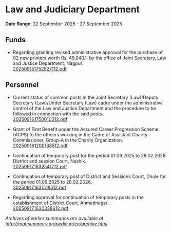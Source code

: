 # Law and Judiciary Department

**Date Range**: 22 September 2025 - 27 September 2025


## Funds
- Regarding granting revised administrative approval for the purchase of 02 new printers worth Rs. 49,040/- by the office of Joint Secretary, Law and Justice Department, Nagpur.\
  [202509151752527112.pdf](https://gr.maharashtra.gov.in/Site/Upload/Government%20Resolutions/English/202509151752527112.pdf)

## Personnel
- Current status of common posts in the Joint Secretary (Law)/Deputy Secretary (Law)/Under Secretary (Law) cadre under the administrative control of the Law and Justice Department and the procedure to be followed in connection with the said posts.\
  [202509161750010312.pdf](https://gr.maharashtra.gov.in/Site/Upload/Government%20Resolutions/English/202509161750010312.pdf)

- Grant of First Benefit under the Assured Career Progression Scheme (ACPS) to the officers working in the Cadre of Assistant Charity Commissioner, Group-A in the Charity Organization.\
  [202509161200188512.pdf](https://gr.maharashtra.gov.in/Site/Upload/Government%20Resolutions/English/202509161200188512.pdf)

- Continuation of temporary post for the period 01.09.2025 to 28.02.2026 District and session Court, Nashik.\
  [202509171632541712.pdf](https://gr.maharashtra.gov.in/Site/Upload/Government%20Resolutions/English/202509171632541712.pdf)

- Continuation of temporary post of District and Sessions Court, Dhule for the period 01.09.2025 to 28.02.2026.\
  [202509171631518512.pdf](https://gr.maharashtra.gov.in/Site/Upload/Government%20Resolutions/English/202509171631518512.pdf)

- Regarding approval for continuation of temporary posts in the establishment of District Court, Ahmednagar.\
  [202509171630338612.pdf](https://gr.maharashtra.gov.in/Site/Upload/Government%20Resolutions/English/202509171630338612.pdf)


*Archives of earlier summaries are available at http://mahsummary.orgpedia.in/en/archive.html*